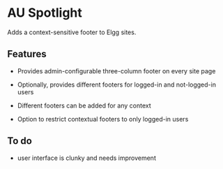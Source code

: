 AU Spotlight
============

Adds a context-sensitive footer to Elgg sites.

Features
-----------

- Provides admin-configurable three-column footer on every site page

- Optionally, provides different footers for logged-in and not-logged-in users

- Different footers can be added for any context

- Option to restrict contextual footers to only logged-in users

To do
-------

- user interface is clunky and needs improvement